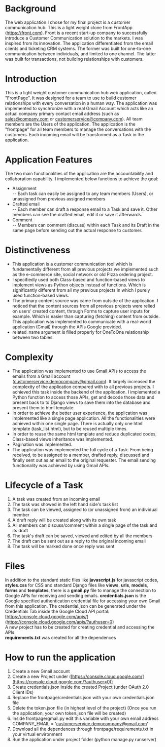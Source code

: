 # Background  
The web application I chose for my final project is a customer communication hub. This is a light weight clone from FrontApp (https://front.com). Front is a recent start-up company to successfully introduce a Customer Communication solution to the markets. I was inspired from its innovation. The application differentiated from the email clients and ticketing CRM systems. The former was built for one-to-one communication between individuals, and limited to one channel. The latter was built for transactions, not building relationships with customers.  
  
# Introduction  
This is a light weight customer communication hub web application, called "FrontPage". It was designed for a team to use to build customer relationships with every conversation in a human way. The application was implemented to synchronize with a real Gmail Account which acts like an actual company primary contact email address (such as [sales@company.com](mailto:sales@company.com) or [customerservice@company.com](mailto:customerservice@company.com)). All team members are the Users of the application. The application is the "frontpage" for all team members to manage the conversations with the customers. Each incoming email will be transformed as a Task in the application.  
  
# Application Features  
The two main functionalities of the application are the accountability and collaboration capability. I implemented below functions to achieve the goal:  
- Assignment  
-- Each task can easily be assigned to any team members (Users), or unassigned from previous assigned members  
- Drafted email  
-- Each member can draft a response email to a Task and save it. Other members can see the drafted email, edit it or save it afterwards.  
- Comment  
-- Members can comment (discuss) within each Task and its Draft in the same page before sending out the actual response to customer.  
   
# Distinctiveness  
- This application is a customer communication tool which is fundamentally different from all previous projects we implemented such as the e-commerce site, social network or old Pizza ordering project.  
- I specifiedly used both Class-based and function-based views to implement views as Python objects instead of functions. Which is significantly different from all my previous projects in which I purely used function-based views.  
- The primary content source was came from outside of the application. I noticed that the content sources from all previous projects were relied on users' created content, through Forms to capture user inputs for example. Which is easier than capturing (fetching) content from outside. This application was implemented to communicate with a real-world application (Gmail) through the APIs Google provided.  
- related_name argument is filled properly for OneToOne relationship between two tables.  
  
# Complexity  
- The application was implemented to use Gmail APIs to access the emails from a Gmail account ([customerservice.democompany@gmail.com](mailto:customerservice.democompany@gmail.com)). It largely increased the complexity of the application compared with to all previous projects. I achieved this task inside the backend of the application. I implemented a Python function to access those APIs, get and decode those data and present back to to Django views to save them into the database and present them to html template.  
- In order to achieve the better user experience, the application was implemented like a single page application. All the functionalities were achieved within one single page. There is actually only one html template (task_list.html), but to be reused multiple times.  
- In order to reuse the same html template and reduce duplicated codes, Class-based views inheritance was implemented.  
- Pagination was implemented.  
- The application was implemented the full cycle of a Task. From being received, to be assigned to a member, drafted reply, discussed and finally sent out as an email to the original requester. The email sending functionality was achieved by using Gmail APIs.  
  
# Lifecycle of a Task  
1. A task was created from an incoming email  
2. The task was showed in the left hand side's task list  
3. The task can be viewed, assigned to (or unassigned from) an individual member  
4. A draft reply will be created along with its own task  
5. All members can discuss/comment within a single page of the task and its draft  
6. The task's draft can be saved, viewed and edited by all the members  
7. The draft can be sent out as a reply to the original incoming email  
8. The task will be marked done once reply was sent  
  
# Files  
In addition to the standard static files like **javascript.js** for javascript codes, **styles.css** for CSS and standard Django files like **views**, **urls**, **models**, **forms** and **templates**, there is a **gmail.py** file to manage the connection to Google APIs for receiving and sending emails. **credentials.json** is the Google specified authentication credential file for accessing your own Gmail from this application. The credential.json can be generated under the Credentials Tab inside the Google Cloud API portal:  
[https://console.cloud.google.com/apis/](https://console.cloud.google.com/apis/?authuser=0)  
A new project has to be created for creating credential and accessing the APIs.  
**requirements.txt** was created for all the dependences  
  
# How to run the application  
1. Create a new Gmail account  
2. Create a new Project under ([https://console.cloud.google.com/](https://console.cloud.google.com/?authuser=0))  
3. Create credentials.json inside the created Project (under OAuth 2.0 Client IDs)  
4. Replace the frontpage/credentials.json with your own credentials.json file  
5. Delete the token.json file (in highest level of the project) (Once you run the application, your own token.json file will be created)  
6. Inside frontpage/gmail.py edit this variable with your own email address  
COMPANY_EMAIL = '[customerservice.democompany@gmail.com](mailto:customerservice.democompany@gmail.com)'  
7. Download all the dependences through frontpage/requirements.txt in your virtual environment  
8. Run the application under project folder (python manage.py runserver)
